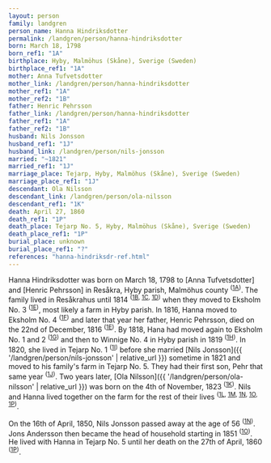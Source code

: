```yaml
---
layout: person
family: landgren
person_name: Hanna Hindriksdotter
permalink: /landgren/person/hanna-hindriksdotter
born: March 18, 1798
born_ref1: "1A"
birthplace: Hyby, Malmöhus (Skåne), Sverige (Sweden)
birthplace_ref1: "1A"
mother: Anna Tufvetsdotter
mother_link: /landgren/person/hanna-hindriksdotter
mother_ref1: "1A"
mother_ref2: "1B"
father: Henric Pehrsson
father_link: /landgren/person/hanna-hindriksdotter
father_ref1: "1A"
father_ref2: "1B"
husband: Nils Jonsson
husband_ref1: "1J"
husband_link: /landgren/person/nils-jonsson
married: "~1821"
married_ref1: "1J"
marriage_place: Tejarp, Hyby, Malmöhus (Skåne), Sverige (Sweden)
marriage_place_ref1: "1J"
descendant: Ola Nilsson
descendant_link: /landgren/person/ola-nilsson
descendant_ref1: "1K"
death: April 27, 1860
death_ref1: "1P"
death_place: Tejarp No. 5, Hyby, Malmöhus (Skåne), Sverige (Sweden)
death_place_ref1: "1P"
burial_place: unknown
burial_place_ref1: "?"
references: "hanna-hindriksdr-ref.html"
---
```


Hanna Hindriksdotter was born on March 18, 1798 to [Anna Tufvetsdotter] and [Henric Pehrsson] in Resåkra, Hyby parish, Malmöhus county <sup>([1A](#1A))</sup>. The family lived in Resåkrahus until 1814 <sup>([1B](#1B), [1C](#1C), [1D](#1D))</sup> when they moved to Eksholm No. 3 <sup>([1E](#1E))</sup>, most likely a farm in Hyby parish. In 1816, Hanna moved to Eksholm No. 4 <sup>([1F](#1F))</sup> and later that year her father, Henric Pehrsson, died on the 22nd of December, 1816 <sup>([1E](#1E))</sup>. By 1818, Hana had moved again to Eksholm No. 1 and 2 <sup>([1G](#1G))</sup> and then to Winnige No. 4 in Hyby parish in 1819 <sup>([1H](#1H))</sup>. In 1820, she lived in Tejarp No. 1 <sup>([1I](#1I))</sup> before she married [Nils Jonsson]({{ '/landgren/person/nils-jonsson' | relative_url }}) sometime in 1821 and moved to his family's farm in Tejarp No. 5. They had their first son, Pehr that same year <sup>([1J](#1J))</sup>. Two years later, [Ola Nilsson]({{ '/landgren/person/ola-nilsson' | relative_url }}) was born on the 4th of November, 1823 <sup>([1K](#1K))</sup>. Nils and Hanna lived together on the farm for the rest of their lives <sup>([1L](#1L), [1M](#1M), [1N](#1N), [1O](#1O), [1P](#1P))</sup>.

On the 16th of April, 1850, Nils Jonsson passed away at the age of 56 <sup>([1N](#1N))</sup>. Jons Andersson then became the head of household starting in 1851 <sup>([1O](#1O))</sup>. He lived with Hanna in Tejarp No. 5 until her death on the 27th of April, 1860 <sup>([1P](#1P))</sup>.
